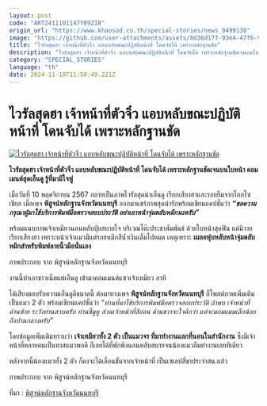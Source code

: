 ```yaml
---
layout: post
code: "ART2411101147Y09Z18"
origin_url: "https://www.khaosod.co.th/special-stories/news_9499138"
image: "https://github.com/user-attachments/assets/8d36d17f-93e4-47f6-9829-ce6008173920"
title: "ไวรัลสุดฮา เจ้าหน้าที่ตัวจิ๋ว แอบหลับขณะปฏิบัติหน้าที่ โดนจับได้ เพราะหลักฐานชัด"
description: "ไวรัลสุดฮา เจ้าหน้าที่ตัวจิ๋ว แอบหลับขณะปฏิบัติหน้าที่ โดนจับได้ เพราะหลักฐานชัดเจนบนใบหน้า คอมเมนต์สุดเอ็นดู รู้ที่มามีใจฟู"
category: "SPECIAL_STORIES"
language: "th"
date: 2024-11-10T11:50:49.221Z
---
```


# ไวรัลสุดฮา เจ้าหน้าที่ตัวจิ๋ว แอบหลับขณะปฏิบัติหน้าที่ โดนจับได้ เพราะหลักฐานชัด

[![ไวรัลสุดฮา เจ้าหน้าที่ตัวจิ๋ว แอบหลับขณะปฏิบัติหน้าที่ โดนจับได้ เพราะหลักฐานชัด](https://www.khaosod.co.th/wpapp/uploads/2024/11/meow-meow-police-cat-04.jpg "ไวรัลสุดฮา เจ้าหน้าที่ตัวจิ๋ว แอบหลับขณะปฏิบัติหน้าที่ โดนจับได้ เพราะหลักฐานชัด")](https://www.khaosod.co.th/wpapp/uploads/2024/11/meow-meow-police-cat-04.jpg)

**ไวรัลสุดฮา เจ้าหน้าที่ตัวจิ๋ว แอบหลับขณะปฏิบัติหน้าที่ โดนจับได้ เพราะหลักฐานชัดเจนบนใบหน้า คอมเมนต์สุดเอ็นดู รู้ที่มามีใจฟู**

เมื่อวันที่ 10 พฤศจิกายน 2567 กลายเป็นภาพไวรัลสุดน่าเอ็นดู เรียกเสียงฮาและรอยยิ้มจากโลกโซเชียล เมื่อเพจ **พิสูจน์หลักฐานจังหวัดนนทบุรี** ออกมาแชร์ภาพสุดน่ารักพร้อมเขียนแคปชั่นว่า **_“ขอความกรุณาผู้มาใช้บริการพิมพ์มือตรวจสอบประวัติ อย่าเอาหน้าจุ่มตลับหมึกนะครับ”_**

พร้อมแนบภาพเจ้าเหมียวนอนหลับปุ๋ยสบายใจ บริเวณโต๊ะประชาสัมพันธ์ ด้วยใบหน้าสุดฟิน แต่มิวายเรียกเสียงฮา เพราะหน้าเจ้าแมวมีแต่รอยหมึกสีน้ำเงินเต็มไปหมด เหตุเพราะ **เผลอฟุบหลับหน้าจุ่มตลับหมึกสำหรับพิมพ์ลายนิ้วมือนั่นเอง**

ภาพประกอบ จาก พิสูจน์หลักฐานจังหวัดนนทบุรี

งานนี้ทำเอาชาวเน็ตแห่เอ็นดู เข้ามาคอมเมนต์แซวเจ้าเหมียว อาทิ

ได้เสียงตอบรับความเอ็นดูดีขนาดนี้ ต่อมาทางเพจ **พิสูจน์หลักฐานจังหวัดนนทบุรี** ก็โพสต์ภาพเพิ่มเติม เป็นแมว 2 ตัว พร้อมเขียนแคปชั่นว่า _“ท่านที่มาใช้บริการพิมพ์มือตรวจสอบประวัติ ถ้าพบ เจ้าหน้าที่ ด้านซ้าย ระวังท่านสวบครับ ท่านขี้มูหู ส่วนเจ้าหน้าที่สีอ่อน ด้านขวาจะใจดีกว่า แต่จะมอมแมมเล็กน้อยถึงปานกลางครับ”_

โดยข้อมูลเพิ่มเติมทราบว่า **เจ้าเหมียวทั้ง 2 ตัว เป็นแมวจร ที่มาทำงานแลกที่นอนในสำนักงาน** ซึ่งมีเจ้าหน้าที่หลายคนเป็นทาสแมวพอดี ก็เลยได้ที่พักพิงนอนหลับสบายจนน้องแมวลืมทำงานเลยทีเดียว

หลังจากนี้น้องแมวทั้ง 2 ตัว ก็คงจะได้เลื่อนขั้นจากเจ้าหน้าที่ เป็นเซเลปสี่ขาประจำสน.แล้ว

ภาพประกอบ จาก พิสูจน์หลักฐานจังหวัดนนทบุรี



ที่มา : [พิสูจน์หลักฐานจังหวัดนนทบุรี](https://www.facebook.com/01NPFS)